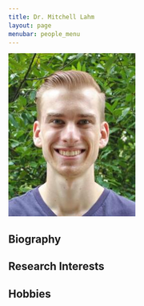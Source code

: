 ```yaml
---
title: Dr. Mitchell Lahm 
layout: page
menubar: people_menu
---
```


![mitchelllahm](/img/people/mitchelllahm.jpg)

## Biography

## Research Interests

## Hobbies

